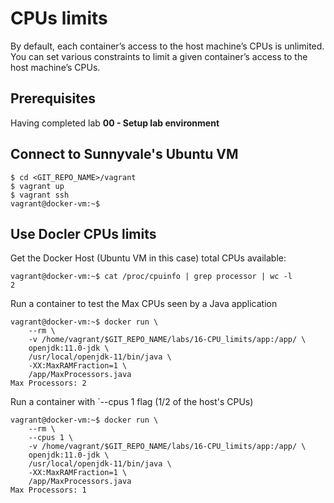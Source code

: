 # CPUs limits

By default, each container’s access to the host machine’s CPUs is unlimited. You can set various constraints to limit a given container’s access to the host machine’s CPUs.

## Prerequisites

Having completed lab **00 - Setup lab environment**


## Connect to Sunnyvale's Ubuntu VM

```console
$ cd <GIT_REPO_NAME>/vagrant
$ vagrant up
$ vagrant ssh
vagrant@docker-vm:~$ 
```


## Use Docler CPUs limits

Get the Docker Host (Ubuntu VM in this case) total CPUs available:

```console
vagrant@docker-vm:~$ cat /proc/cpuinfo | grep processor | wc -l 
2
```

Run a container to test the Max CPUs seen by a Java application

```console
vagrant@docker-vm:~$ docker run \
    --rm \
    -v /home/vagrant/$GIT_REPO_NAME/labs/16-CPU_limits/app:/app/ \
    openjdk:11.0-jdk \
    /usr/local/openjdk-11/bin/java \
    -XX:MaxRAMFraction=1 \
    /app/MaxProcessors.java
Max Processors: 2
``` 

Run a container with `--cpus 1 flag (1/2 of the host's CPUs)

```console
vagrant@docker-vm:~$ docker run \
    --rm \
    --cpus 1 \
    -v /home/vagrant/$GIT_REPO_NAME/labs/16-CPU_limits/app:/app/ \
    openjdk:11.0-jdk \
    /usr/local/openjdk-11/bin/java \
    -XX:MaxRAMFraction=1 \
    /app/MaxProcessors.java
Max Processors: 1
``` 



